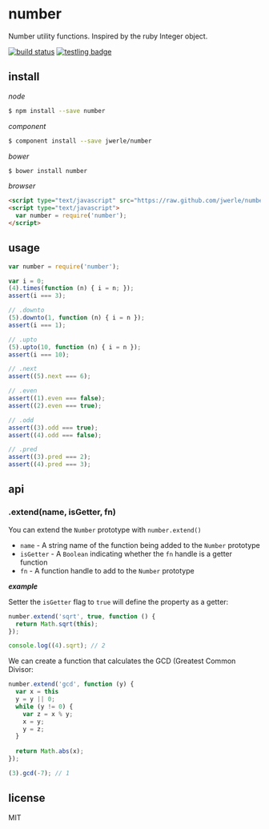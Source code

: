 number
====

Number utility functions. Inspired by the ruby Integer object.

[![build status](https://secure.travis-ci.org/jwerle/number.png)](http://travis-ci.org/jwerle/number)
[![testling badge](https://ci.testling.com/jwerle/number.png)](https://ci.testling.com/jwerle/number)

## install

*node*

```sh
$ npm install --save number
```

*component*

```sh
$ component install --save jwerle/number
```

*bower*

```sh
$ bower install number
```

*browser*

```html
<script type="text/javascript" src="https://raw.github.com/jwerle/number/master/build/build.js"></script>
<script type="text/javascript">
  var number = require('number');
</script>
```

## usage

```js
var number = require('number');

var i = 0;
(4).times(function (n) { i = n; });
assert(i === 3);

// .downto
(5).downto(1, function (n) { i = n });
assert(i === 1);

// .upto
(5).upto(10, function (n) { i = n });
assert(i === 10);

// .next
assert((5).next === 6);

// .even
assert((1).even === false);
assert((2).even === true);

// .odd
assert((3).odd === true);
assert((4).odd === false);

// .pred
assert((3).pred === 2);
assert((4).pred === 3);
```

## api

### .extend(name, isGetter, fn)

You can extend the `Number` prototype with `number.extend()`

* `name` - A string name of the function being added to the `Number` prototype
* `isGetter` - A `Boolean` indicating whether the `fn` handle is a getter function
* `fn` - A function handle to add to the `Number` prototype

***example***

Setter the `isGetter` flag to `true` will define the property as a getter:

```js
number.extend('sqrt', true, function () {
  return Math.sqrt(this);
});

console.log((4).sqrt); // 2
```

We can create a function that calculates the GCD (Greatest Common Divisor:

```js
number.extend('gcd', function (y) {
  var x = this
  y = y || 0;
  while (y != 0) {
    var z = x % y;
    x = y;
    y = z;
  }
  
  return Math.abs(x);
});

(3).gcd(-7); // 1
```
  
## license

MIT